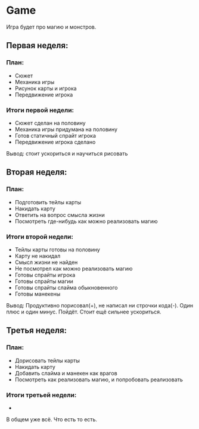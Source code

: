 # Game
Игра будет про магию и монстров. 

## Первая неделя:
### План:
- Сюжет 
- Механика игры
- Рисунок карты и игрока
- Передвижение игрока

### Итоги первой недели:
- Сюжет сделан на половину
- Механика игры придумана на половину
- Готов статичный спрайт игрока
- Передвижение игрока сделано

Вывод: стоит ускориться и научиться рисовать

## Вторая неделя:
### План:
- Подготовить тейлы карты
- Накидать карту 
- Ответить на вопрос смысла жизни
- Посмотреть где-нибудь как можно реализовать магию

### Итоги второй недели:
- Тейлы карты готовы на половину
- Карту не накидал
- Смысл жизни не найден
- Не посмотрел как можно реализовать магию
- Готовы спрайты игрока
- Готовы спрайты магии
- Готовы спрайты слайма обыкновенного
- Готовы манекены

Вывод: Продуктивно порисовал(+), не написал ни строчки кода(-). Один плюс и один минус. Пойдёт. Стоит ещё сильнее ускориться.

## Третья неделя:
### План:
- Дорисовать тейлы карты
- Накидать карту
- Добавить слайма и манекен как врагов
- Посмотреть как реализовать магию, и попробовать реализовать

### Итоги третьей недели:
- 

В общем уже всё. Что есть то есть. 



